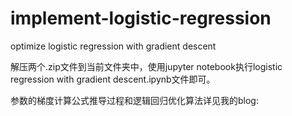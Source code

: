 # implement-logistic-regression
optimize logistic regression with gradient descent

解压两个.zip文件到当前文件夹中，使用jupyter notebook执行logistic regression with gradient descent.ipynb文件即可。

参数的梯度计算公式推导过程和逻辑回归优化算法详见我的blog:
